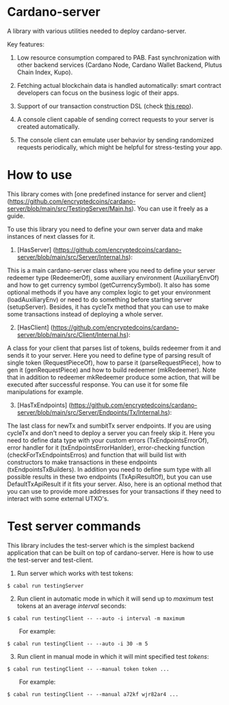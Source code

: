 # Cardano-server

A library with various utilities needed to deploy cardano-server.

Key features:

1. Low resource consumption compared to PAB. Fast synchronization with other backend services (Cardano Node, Cardano Wallet Backend, Plutus Chain Index, Kupo).

2. Fetching actual blockchain data is handled automatically: smart contract developers can focus on the business logic of their apps.

3. Support of our transaction construction DSL (check [this repo](https://github.com/encryptedcoins/plutus-apps-extra)).

4. A console client capable of sending correct requests to your server is created automatically.

5. The console client can emulate user behavior by sending randomized requests periodically, which might be helpful for stress-testing your app.

# How to use

This library comes with [one predefined instance for server and client] (https://github.com/encryptedcoins/cardano-server/blob/main/src/TestingServer/Main.hs). You can use it freely as a guide.

To use this library you need to define your own server data and make instances of
next classes for it. 

1. [HasServer] (https://github.com/encryptedcoins/cardano-server/blob/main/src/Server/Internal.hs):

This is a main cardano-server class where you need to define your server redeemer type (RedeemerOf), some auxiliary environment (AuxiliaryEnvOf) and how to get currency symbol (getCurrencySymbol). It also has some optional methods if you have any complex logic to get your environment (loadAuxiliaryEnv) or need to do something before starting server (setupServer). Besides, it has cycleTx method that you can use to make some transactions instead of deploying a whole server.

2. [HasClient] (https://github.com/encryptedcoins/cardano-server/blob/main/src/Client/Internal.hs):

A class for your client that parses list of tokens, builds redeemer from it and sends it to your server. Here you need to define type of parsing result of single token (RequestPieceOf), how to parse it (parseRequestPiece), how to gen it (genRequestPiece) and how to build redeemer (mkRedeemer). Note that in addition to redeemer mkRedeemer produce some action, that will be executed after successful response. You can use it for some file manipulations for example.

3. [HasTxEndpoints] (https://github.com/encryptedcoins/cardano-server/blob/main/src/Server/Endpoints/Tx/Internal.hs):

The last class for newTx and sumbitTx server endpoints. If you are using cycleTx and don't need to deploy a server you can freely skip it. Here you need to define data type with your custom errors (TxEndpointsErrorOf), error handler for it (txEndpointsErrorHanlder), error-checking function (checkForTxEndpointsErros) and function that will build list with constructors to make transactions in these endpoints (txEndpointsTxBuilders). In addition you need to define sum type with all possible results in these two endpoints (TxApiResultOf), but you can use DefaultTxApiResult if it fits your server. Also, here is an optional method that you can use to provide more addresses for your transactions if they need to interact with some external UTXO's.

# Test server commands

This library includes the test-server which is the simplest backend application that can be built on top of cardano-server. Here is how to use the test-server and test-client.

1. Run server which works with test tokens:</br>
```console
$ cabal run testingServer
```

2. Run client in automatic mode in which it will send up to *maximum* test tokens at an average *interval* seconds:</br>
```console
$ cabal run testingClient -- --auto -i interval -m maximum
```
&emsp;&emsp;For example:
```console
$ cabal run testingClient -- --auto -i 30 -m 5
```

3. Run client in manual mode in which it will mint specified test *tokens*:</br>
```console
$ cabal run testingClient -- --manual token token ...
```
&emsp;&emsp;For example:
```console
$ cabal run testingClient -- --manual a72kf wjr82ar4 ...
```